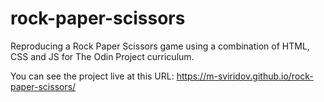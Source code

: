 # rock-paper-scissors
Reproducing a Rock Paper Scissors game using a combination of HTML, CSS and JS for The Odin Project curriculum.

You can see the project live at this URL: https://m-sviridov.github.io/rock-paper-scissors/
